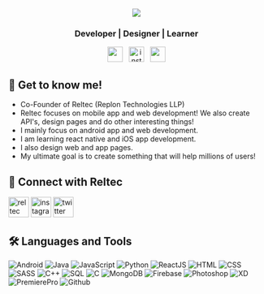 
<div align="center">
  
  # <img src="https://i.imgur.com/WzXa8Pv.png"/>
  ###  Developer | Designer | Learner
</div>


<p align='center'>
<a href="https://twitter.com/khushboo1028"><img height="30" src="https://github.com/WaylonWalker/WaylonWalker/blob/main/icon/twitter.png?raw=true"></a>&nbsp;&nbsp;
<a href="https://instagram.com/ink_on_paper__"><img height="30" src="https://www.vectorlogo.zone/logos/instagram/instagram-icon.svg"  alt="instagram" height="30"></a>&nbsp;&nbsp;
<a href="https://in.linkedin.com/in/khushboo-gandhi-9aa57474"><img height="30" src="https://github.com/WaylonWalker/WaylonWalker/blob/main/icon/linkedin.png?raw=true"></a>
</p>

## 🧑‍ Get to know me!

- Co-Founder of Reltec (Replon Technologies LLP)
- Reltec focuses on mobile app and web development! We also create API's, design pages and do other interesting things!
- I mainly focus on android app and web development.
- I am learning react native and iOS app development.
- I also design web and app pages.
- My ultimate goal is to create something that will help millions of users!

## 🔗 Connect with Reltec

<div
<a href="https://reltec.co.in"><img src="https://i.imgur.com/MO2EvdD.png" alt="reltec" width="40" height="40"/></a>
<a href="https://instagram.com/reltec.co.in"><img src="https://www.vectorlogo.zone/logos/instagram/instagram-icon.svg" alt="instagram" width="40" height="40"/></a>
<a href="https://twitter.com/reltecin"><img src="https://www.vectorlogo.zone/logos/twitter/twitter-official.svg" alt="twitter" width="40" height="40"/></a>
</div>

## 🛠 Languages and Tools

![Android](https://img.shields.io/badge/-Android-000?logo=android)
![Java](https://img.shields.io/badge/-Java-000?&logo=Java)
![JavaScript](https://img.shields.io/badge/-JavaScript-000?&logo=JavaScript&logoColor=ddc508)
![Python](https://img.shields.io/badge/-Python-000?&logo=python)
![ReactJS](https://img.shields.io/badge/-ReactJs-000?logo=react)
![HTML](https://img.shields.io/badge/-HTML-000?logo=html5)
![CSS](https://img.shields.io/badge/-CSS-000?logo=css3)
![SASS](https://img.shields.io/badge/-SASS-000?logo=sass)
![C++](https://img.shields.io/badge/-C++-000?&logo=c%2b%2b&logoColor=00599C)
![SQL](https://img.shields.io/badge/-SQL-000?&logo=MySQL&logoColor=4479A1)
![C](https://img.shields.io/badge/-C-000?&logo=C)
![MongoDB](https://img.shields.io/badge/-MongoDB-000?logo=mongodb)
![Firebase](https://img.shields.io/badge/-Firebase-000?logo=firebase)
![Photoshop](https://img.shields.io/badge/-Photoshop-000?logo=adobe-photoshop)
![XD](https://img.shields.io/badge/-XD-000?logo=adobe-xd)
![PremierePro](https://img.shields.io/badge/-Premiere%20Pro-000?logo=adobe-premiere-pro)
![Github](https://img.shields.io/badge/-GitHub-000?logo=github)







